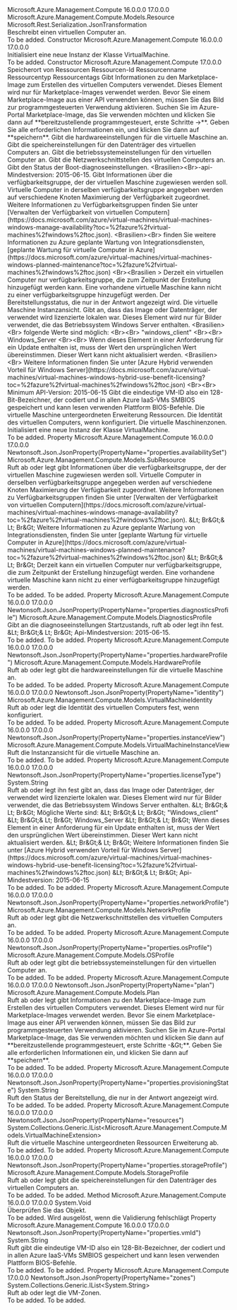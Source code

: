 <Type Name="VirtualMachine" FullName="Microsoft.Azure.Management.Compute.Models.VirtualMachine">
  <TypeSignature Language="C#" Value="public class VirtualMachine : Microsoft.Azure.Management.Compute.Models.Resource" />
  <TypeSignature Language="ILAsm" Value=".class public auto ansi beforefieldinit VirtualMachine extends Microsoft.Azure.Management.Compute.Models.Resource" />
  <TypeSignature Language="DocId" Value="T:Microsoft.Azure.Management.Compute.Models.VirtualMachine" />
  <TypeSignature Language="VB.NET" Value="Public Class VirtualMachine&#xA;Inherits Resource" />
  <TypeSignature Language="F#" Value="type VirtualMachine = class&#xA;    inherit Resource" />
  <AssemblyInfo>
    <AssemblyName>Microsoft.Azure.Management.Compute</AssemblyName>
    <AssemblyVersion>16.0.0.0</AssemblyVersion>
    <AssemblyVersion>17.0.0.0</AssemblyVersion>
  </AssemblyInfo>
  <Base>
    <BaseTypeName>Microsoft.Azure.Management.Compute.Models.Resource</BaseTypeName>
  </Base>
  <Interfaces />
  <Attributes>
    <Attribute>
      <AttributeName>Microsoft.Rest.Serialization.JsonTransformation</AttributeName>
    </Attribute>
  </Attributes>
  <Docs>
    <summary>
            Beschreibt einen virtuellen Computer an.
            </summary>
    <remarks>To be added.</remarks>
  </Docs>
  <Members>
    <Member MemberName=".ctor">
      <MemberSignature Language="C#" Value="public VirtualMachine ();" />
      <MemberSignature Language="ILAsm" Value=".method public hidebysig specialname rtspecialname instance void .ctor() cil managed" />
      <MemberSignature Language="DocId" Value="M:Microsoft.Azure.Management.Compute.Models.VirtualMachine.#ctor" />
      <MemberSignature Language="VB.NET" Value="Public Sub New ()" />
      <MemberType>Constructor</MemberType>
      <AssemblyInfo>
        <AssemblyName>Microsoft.Azure.Management.Compute</AssemblyName>
        <AssemblyVersion>16.0.0.0</AssemblyVersion>
        <AssemblyVersion>17.0.0.0</AssemblyVersion>
      </AssemblyInfo>
      <Parameters />
      <Docs>
        <summary>
            Initialisiert eine neue Instanz der Klasse VirtualMachine.
            </summary>
        <remarks>To be added.</remarks>
      </Docs>
    </Member>
    <Member MemberName=".ctor">
      <MemberSignature Language="C#" Value="public VirtualMachine (string location, string id = null, string name = null, string type = null, System.Collections.Generic.IDictionary&lt;string,string&gt; tags = null, Microsoft.Azure.Management.Compute.Models.Plan plan = null, Microsoft.Azure.Management.Compute.Models.HardwareProfile hardwareProfile = null, Microsoft.Azure.Management.Compute.Models.StorageProfile storageProfile = null, Microsoft.Azure.Management.Compute.Models.OSProfile osProfile = null, Microsoft.Azure.Management.Compute.Models.NetworkProfile networkProfile = null, Microsoft.Azure.Management.Compute.Models.DiagnosticsProfile diagnosticsProfile = null, Microsoft.Azure.Management.Compute.Models.SubResource availabilitySet = null, string provisioningState = null, Microsoft.Azure.Management.Compute.Models.VirtualMachineInstanceView instanceView = null, string licenseType = null, string vmId = null, System.Collections.Generic.IList&lt;Microsoft.Azure.Management.Compute.Models.VirtualMachineExtension&gt; resources = null, Microsoft.Azure.Management.Compute.Models.VirtualMachineIdentity identity = null, System.Collections.Generic.IList&lt;string&gt; zones = null);" />
      <MemberSignature Language="ILAsm" Value=".method public hidebysig specialname rtspecialname instance void .ctor(string location, string id, string name, string type, class System.Collections.Generic.IDictionary`2&lt;string, string&gt; tags, class Microsoft.Azure.Management.Compute.Models.Plan plan, class Microsoft.Azure.Management.Compute.Models.HardwareProfile hardwareProfile, class Microsoft.Azure.Management.Compute.Models.StorageProfile storageProfile, class Microsoft.Azure.Management.Compute.Models.OSProfile osProfile, class Microsoft.Azure.Management.Compute.Models.NetworkProfile networkProfile, class Microsoft.Azure.Management.Compute.Models.DiagnosticsProfile diagnosticsProfile, class Microsoft.Azure.Management.Compute.Models.SubResource availabilitySet, string provisioningState, class Microsoft.Azure.Management.Compute.Models.VirtualMachineInstanceView instanceView, string licenseType, string vmId, class System.Collections.Generic.IList`1&lt;class Microsoft.Azure.Management.Compute.Models.VirtualMachineExtension&gt; resources, class Microsoft.Azure.Management.Compute.Models.VirtualMachineIdentity identity, class System.Collections.Generic.IList`1&lt;string&gt; zones) cil managed" />
      <MemberSignature Language="DocId" Value="M:Microsoft.Azure.Management.Compute.Models.VirtualMachine.#ctor(System.String,System.String,System.String,System.String,System.Collections.Generic.IDictionary{System.String,System.String},Microsoft.Azure.Management.Compute.Models.Plan,Microsoft.Azure.Management.Compute.Models.HardwareProfile,Microsoft.Azure.Management.Compute.Models.StorageProfile,Microsoft.Azure.Management.Compute.Models.OSProfile,Microsoft.Azure.Management.Compute.Models.NetworkProfile,Microsoft.Azure.Management.Compute.Models.DiagnosticsProfile,Microsoft.Azure.Management.Compute.Models.SubResource,System.String,Microsoft.Azure.Management.Compute.Models.VirtualMachineInstanceView,System.String,System.String,System.Collections.Generic.IList{Microsoft.Azure.Management.Compute.Models.VirtualMachineExtension},Microsoft.Azure.Management.Compute.Models.VirtualMachineIdentity,System.Collections.Generic.IList{System.String})" />
      <MemberSignature Language="F#" Value="new Microsoft.Azure.Management.Compute.Models.VirtualMachine : string * string * string * string * System.Collections.Generic.IDictionary&lt;string, string&gt; * Microsoft.Azure.Management.Compute.Models.Plan * Microsoft.Azure.Management.Compute.Models.HardwareProfile * Microsoft.Azure.Management.Compute.Models.StorageProfile * Microsoft.Azure.Management.Compute.Models.OSProfile * Microsoft.Azure.Management.Compute.Models.NetworkProfile * Microsoft.Azure.Management.Compute.Models.DiagnosticsProfile * Microsoft.Azure.Management.Compute.Models.SubResource * string * Microsoft.Azure.Management.Compute.Models.VirtualMachineInstanceView * string * string * System.Collections.Generic.IList&lt;Microsoft.Azure.Management.Compute.Models.VirtualMachineExtension&gt; * Microsoft.Azure.Management.Compute.Models.VirtualMachineIdentity * System.Collections.Generic.IList&lt;string&gt; -&gt; Microsoft.Azure.Management.Compute.Models.VirtualMachine" Usage="new Microsoft.Azure.Management.Compute.Models.VirtualMachine (location, id, name, type, tags, plan, hardwareProfile, storageProfile, osProfile, networkProfile, diagnosticsProfile, availabilitySet, provisioningState, instanceView, licenseType, vmId, resources, identity, zones)" />
      <MemberType>Constructor</MemberType>
      <AssemblyInfo>
        <AssemblyName>Microsoft.Azure.Management.Compute</AssemblyName>
        <AssemblyVersion>17.0.0.0</AssemblyVersion>
      </AssemblyInfo>
      <Parameters>
        <Parameter Name="location" Type="System.String" />
        <Parameter Name="id" Type="System.String" />
        <Parameter Name="name" Type="System.String" />
        <Parameter Name="type" Type="System.String" />
        <Parameter Name="tags" Type="System.Collections.Generic.IDictionary&lt;System.String,System.String&gt;" />
        <Parameter Name="plan" Type="Microsoft.Azure.Management.Compute.Models.Plan" />
        <Parameter Name="hardwareProfile" Type="Microsoft.Azure.Management.Compute.Models.HardwareProfile" />
        <Parameter Name="storageProfile" Type="Microsoft.Azure.Management.Compute.Models.StorageProfile" />
        <Parameter Name="osProfile" Type="Microsoft.Azure.Management.Compute.Models.OSProfile" />
        <Parameter Name="networkProfile" Type="Microsoft.Azure.Management.Compute.Models.NetworkProfile" />
        <Parameter Name="diagnosticsProfile" Type="Microsoft.Azure.Management.Compute.Models.DiagnosticsProfile" />
        <Parameter Name="availabilitySet" Type="Microsoft.Azure.Management.Compute.Models.SubResource" />
        <Parameter Name="provisioningState" Type="System.String" />
        <Parameter Name="instanceView" Type="Microsoft.Azure.Management.Compute.Models.VirtualMachineInstanceView" />
        <Parameter Name="licenseType" Type="System.String" />
        <Parameter Name="vmId" Type="System.String" />
        <Parameter Name="resources" Type="System.Collections.Generic.IList&lt;Microsoft.Azure.Management.Compute.Models.VirtualMachineExtension&gt;" />
        <Parameter Name="identity" Type="Microsoft.Azure.Management.Compute.Models.VirtualMachineIdentity" />
        <Parameter Name="zones" Type="System.Collections.Generic.IList&lt;System.String&gt;" />
      </Parameters>
      <Docs>
        <param name="location">Speicherort von Ressourcen</param>
        <param name="id">Ressourcen-Id</param>
        <param name="name">Ressourcenname</param>
        <param name="type">Ressourcentyp</param>
        <param name="tags">Ressourcentags</param>
        <param name="plan">Gibt Informationen zu den Marketplace-Image zum Erstellen des virtuellen Computers verwendet. Dieses Element wird nur für Marketplace-Images verwendet werden. Bevor Sie einem Marketplace-Image aus einer API verwenden können, müssen Sie das Bild zur programmgesteuerten Verwendung aktivieren.  Suchen Sie im Azure-Portal Marketplace-Image, das Sie verwenden möchten und klicken Sie dann auf **bereitzustellende programmgesteuert, erste Schritte -&gt;**.
            Geben Sie alle erforderlichen Informationen ein, und klicken Sie dann auf **speichern**.</param>
        <param name="hardwareProfile">Gibt die hardwareeinstellungen für die virtuelle Maschine an.</param>
        <param name="storageProfile">Gibt die speichereinstellungen für den Datenträger des virtuellen Computers an.</param>
        <param name="osProfile">Gibt die betriebssystemeinstellungen für den virtuellen Computer an.</param>
        <param name="networkProfile">Gibt die Netzwerkschnittstellen des virtuellen Computers an.</param>
        <param name="diagnosticsProfile">Gibt den Status der Boot-diagnoseeinstellungen. &lt;Brasilien&gt;&lt;Br&gt;-api-Mindestversion: 2015-06-15.</param>
        <param name="availabilitySet">Gibt Informationen über die verfügbarkeitsgruppe, der der virtuellen Maschine zugewiesen werden soll.
            Virtuelle Computer in derselben verfügbarkeitsgruppe angegeben werden auf verschiedene Knoten Maximierung der Verfügbarkeit zugeordnet. Weitere Informationen zu Verfügbarkeitsgruppen finden Sie unter [Verwalten der Verfügbarkeit von virtuellen Computern](https://docs.microsoft.com/azure/virtual-machines/virtual-machines-windows-manage-availability?toc=%2fazure%2fvirtual-machines%2fwindows%2ftoc.json).
            &lt;Brasilien&gt;&lt;Br&gt; finden Sie weitere Informationen zu Azure geplante Wartung von Integrationsdiensten, [geplante Wartung für virtuelle Computer in Azure](https://docs.microsoft.com/azure/virtual-machines/virtual-machines-windows-planned-maintenance?toc=%2fazure%2fvirtual-machines%2fwindows%2ftoc.json) &lt;Br&gt;&lt;Brasilien &gt; Derzeit ein virtuellen Computer nur verfügbarkeitsgruppe, die zum Zeitpunkt der Erstellung hinzugefügt werden kann. Eine vorhandene virtuelle Maschine kann nicht zu einer verfügbarkeitsgruppe hinzugefügt werden.</param>
        <param name="provisioningState">Der Bereitstellungsstatus, die nur in der Antwort angezeigt wird.</param>
        <param name="instanceView">Die virtuelle Maschine Instanzansicht.</param>
        <param name="licenseType">Gibt an, dass das Image oder Datenträger, der verwendet wird lizenzierte lokalen war. Dieses Element wird nur für Bilder verwendet, die das Betriebssystem Windows Server enthalten.
            &lt;Brasilien&gt;&lt;Br&gt; folgende Werte sind möglich: &lt;Br&gt;&lt;Br&gt; "windows_client" &lt;Br&gt;&lt;Br&gt; Windows_Server &lt;Br&gt;&lt;Br&gt; Wenn dieses Element in einer Anforderung für ein Update enthalten ist, muss der Wert den ursprünglichen Wert übereinstimmen. Dieser Wert kann nicht aktualisiert werden. &lt;Brasilien&gt;&lt;Br&gt; Weitere Informationen finden Sie unter [Azure Hybrid verwenden Vorteil für Windows Server](https://docs.microsoft.com/azure/virtual-machines/virtual-machines-windows-hybrid-use-benefit-licensing?toc=%2fazure%2fvirtual-machines%2fwindows%2ftoc.json) &lt;Br&gt;&lt;Br&gt; Minimum API-Version: 2015-06-15</param>
        <param name="vmId">Gibt die eindeutige VM-ID also ein 128-Bit-Bezeichner, der codiert und in allen Azure IaaS-VMs SMBIOS gespeichert und kann lesen verwenden Plattform BIOS-Befehle.</param>
        <param name="resources">Die virtuelle Maschine untergeordneten Erweiterung Ressourcen.</param>
        <param name="identity">Die Identität des virtuellen Computers, wenn konfiguriert.</param>
        <param name="zones">Die virtuelle Maschinenzonen.</param>
        <summary>
            Initialisiert eine neue Instanz der Klasse VirtualMachine.
            </summary>
        <remarks>To be added.</remarks>
      </Docs>
    </Member>
    <Member MemberName="AvailabilitySet">
      <MemberSignature Language="C#" Value="public Microsoft.Azure.Management.Compute.Models.SubResource AvailabilitySet { get; set; }" />
      <MemberSignature Language="ILAsm" Value=".property instance class Microsoft.Azure.Management.Compute.Models.SubResource AvailabilitySet" />
      <MemberSignature Language="DocId" Value="P:Microsoft.Azure.Management.Compute.Models.VirtualMachine.AvailabilitySet" />
      <MemberSignature Language="VB.NET" Value="Public Property AvailabilitySet As SubResource" />
      <MemberSignature Language="F#" Value="member this.AvailabilitySet : Microsoft.Azure.Management.Compute.Models.SubResource with get, set" Usage="Microsoft.Azure.Management.Compute.Models.VirtualMachine.AvailabilitySet" />
      <MemberType>Property</MemberType>
      <AssemblyInfo>
        <AssemblyName>Microsoft.Azure.Management.Compute</AssemblyName>
        <AssemblyVersion>16.0.0.0</AssemblyVersion>
        <AssemblyVersion>17.0.0.0</AssemblyVersion>
      </AssemblyInfo>
      <Attributes>
        <Attribute>
          <AttributeName>Newtonsoft.Json.JsonProperty(PropertyName="properties.availabilitySet")</AttributeName>
        </Attribute>
      </Attributes>
      <ReturnValue>
        <ReturnType>Microsoft.Azure.Management.Compute.Models.SubResource</ReturnType>
      </ReturnValue>
      <Docs>
        <summary>
            Ruft ab oder legt gibt Informationen über die verfügbarkeitsgruppe, der der virtuellen Maschine zugewiesen werden soll. Virtuelle Computer in derselben verfügbarkeitsgruppe angegeben werden auf verschiedene Knoten Maximierung der Verfügbarkeit zugeordnet. Weitere Informationen zu Verfügbarkeitsgruppen finden Sie unter [Verwalten der Verfügbarkeit von virtuellen Computern](https://docs.microsoft.com/azure/virtual-machines/virtual-machines-windows-manage-availability?toc=%2fazure%2fvirtual-machines%2fwindows%2ftoc.json).
            &amp;Lt; Br&amp;Gt;&amp; Lt; Br&amp;Gt; Weitere Informationen zu Azure geplante Wartung von Integrationsdiensten, finden Sie unter [geplante Wartung für virtuelle Computer in Azure](https://docs.microsoft.com/azure/virtual-machines/virtual-machines-windows-planned-maintenance?toc=%2fazure%2fvirtual-machines%2fwindows%2ftoc.json) &amp;Lt; Br&amp;Gt;&amp; Lt; Br&amp;Gt; Derzeit kann ein virtuellen Computer nur verfügbarkeitsgruppe, die zum Zeitpunkt der Erstellung hinzugefügt werden. Eine vorhandene virtuelle Maschine kann nicht zu einer verfügbarkeitsgruppe hinzugefügt werden.
            </summary>
        <value>To be added.</value>
        <remarks>To be added.</remarks>
      </Docs>
    </Member>
    <Member MemberName="DiagnosticsProfile">
      <MemberSignature Language="C#" Value="public Microsoft.Azure.Management.Compute.Models.DiagnosticsProfile DiagnosticsProfile { get; set; }" />
      <MemberSignature Language="ILAsm" Value=".property instance class Microsoft.Azure.Management.Compute.Models.DiagnosticsProfile DiagnosticsProfile" />
      <MemberSignature Language="DocId" Value="P:Microsoft.Azure.Management.Compute.Models.VirtualMachine.DiagnosticsProfile" />
      <MemberSignature Language="VB.NET" Value="Public Property DiagnosticsProfile As DiagnosticsProfile" />
      <MemberSignature Language="F#" Value="member this.DiagnosticsProfile : Microsoft.Azure.Management.Compute.Models.DiagnosticsProfile with get, set" Usage="Microsoft.Azure.Management.Compute.Models.VirtualMachine.DiagnosticsProfile" />
      <MemberType>Property</MemberType>
      <AssemblyInfo>
        <AssemblyName>Microsoft.Azure.Management.Compute</AssemblyName>
        <AssemblyVersion>16.0.0.0</AssemblyVersion>
        <AssemblyVersion>17.0.0.0</AssemblyVersion>
      </AssemblyInfo>
      <Attributes>
        <Attribute>
          <AttributeName>Newtonsoft.Json.JsonProperty(PropertyName="properties.diagnosticsProfile")</AttributeName>
        </Attribute>
      </Attributes>
      <ReturnValue>
        <ReturnType>Microsoft.Azure.Management.Compute.Models.DiagnosticsProfile</ReturnType>
      </ReturnValue>
      <Docs>
        <summary>
            Gibt an die diagnoseeinstellungen Startzustands, ruft ab oder legt ihn fest.
            &amp;Lt; Br&amp;Gt;&amp; Lt; Br&amp;Gt; Api-Mindestversion: 2015-06-15.
            </summary>
        <value>To be added.</value>
        <remarks>To be added.</remarks>
      </Docs>
    </Member>
    <Member MemberName="HardwareProfile">
      <MemberSignature Language="C#" Value="public Microsoft.Azure.Management.Compute.Models.HardwareProfile HardwareProfile { get; set; }" />
      <MemberSignature Language="ILAsm" Value=".property instance class Microsoft.Azure.Management.Compute.Models.HardwareProfile HardwareProfile" />
      <MemberSignature Language="DocId" Value="P:Microsoft.Azure.Management.Compute.Models.VirtualMachine.HardwareProfile" />
      <MemberSignature Language="VB.NET" Value="Public Property HardwareProfile As HardwareProfile" />
      <MemberSignature Language="F#" Value="member this.HardwareProfile : Microsoft.Azure.Management.Compute.Models.HardwareProfile with get, set" Usage="Microsoft.Azure.Management.Compute.Models.VirtualMachine.HardwareProfile" />
      <MemberType>Property</MemberType>
      <AssemblyInfo>
        <AssemblyName>Microsoft.Azure.Management.Compute</AssemblyName>
        <AssemblyVersion>16.0.0.0</AssemblyVersion>
        <AssemblyVersion>17.0.0.0</AssemblyVersion>
      </AssemblyInfo>
      <Attributes>
        <Attribute>
          <AttributeName>Newtonsoft.Json.JsonProperty(PropertyName="properties.hardwareProfile")</AttributeName>
        </Attribute>
      </Attributes>
      <ReturnValue>
        <ReturnType>Microsoft.Azure.Management.Compute.Models.HardwareProfile</ReturnType>
      </ReturnValue>
      <Docs>
        <summary>
            Ruft ab oder legt gibt die hardwareeinstellungen für die virtuelle Maschine an.
            </summary>
        <value>To be added.</value>
        <remarks>To be added.</remarks>
      </Docs>
    </Member>
    <Member MemberName="Identity">
      <MemberSignature Language="C#" Value="public Microsoft.Azure.Management.Compute.Models.VirtualMachineIdentity Identity { get; set; }" />
      <MemberSignature Language="ILAsm" Value=".property instance class Microsoft.Azure.Management.Compute.Models.VirtualMachineIdentity Identity" />
      <MemberSignature Language="DocId" Value="P:Microsoft.Azure.Management.Compute.Models.VirtualMachine.Identity" />
      <MemberSignature Language="VB.NET" Value="Public Property Identity As VirtualMachineIdentity" />
      <MemberSignature Language="F#" Value="member this.Identity : Microsoft.Azure.Management.Compute.Models.VirtualMachineIdentity with get, set" Usage="Microsoft.Azure.Management.Compute.Models.VirtualMachine.Identity" />
      <MemberType>Property</MemberType>
      <AssemblyInfo>
        <AssemblyName>Microsoft.Azure.Management.Compute</AssemblyName>
        <AssemblyVersion>16.0.0.0</AssemblyVersion>
        <AssemblyVersion>17.0.0.0</AssemblyVersion>
      </AssemblyInfo>
      <Attributes>
        <Attribute>
          <AttributeName>Newtonsoft.Json.JsonProperty(PropertyName="identity")</AttributeName>
        </Attribute>
      </Attributes>
      <ReturnValue>
        <ReturnType>Microsoft.Azure.Management.Compute.Models.VirtualMachineIdentity</ReturnType>
      </ReturnValue>
      <Docs>
        <summary>
            Ruft ab oder legt die Identität des virtuellen Computers fest, wenn konfiguriert.
            </summary>
        <value>To be added.</value>
        <remarks>To be added.</remarks>
      </Docs>
    </Member>
    <Member MemberName="InstanceView">
      <MemberSignature Language="C#" Value="public Microsoft.Azure.Management.Compute.Models.VirtualMachineInstanceView InstanceView { get; }" />
      <MemberSignature Language="ILAsm" Value=".property instance class Microsoft.Azure.Management.Compute.Models.VirtualMachineInstanceView InstanceView" />
      <MemberSignature Language="DocId" Value="P:Microsoft.Azure.Management.Compute.Models.VirtualMachine.InstanceView" />
      <MemberSignature Language="VB.NET" Value="Public ReadOnly Property InstanceView As VirtualMachineInstanceView" />
      <MemberSignature Language="F#" Value="member this.InstanceView : Microsoft.Azure.Management.Compute.Models.VirtualMachineInstanceView" Usage="Microsoft.Azure.Management.Compute.Models.VirtualMachine.InstanceView" />
      <MemberType>Property</MemberType>
      <AssemblyInfo>
        <AssemblyName>Microsoft.Azure.Management.Compute</AssemblyName>
        <AssemblyVersion>16.0.0.0</AssemblyVersion>
        <AssemblyVersion>17.0.0.0</AssemblyVersion>
      </AssemblyInfo>
      <Attributes>
        <Attribute>
          <AttributeName>Newtonsoft.Json.JsonProperty(PropertyName="properties.instanceView")</AttributeName>
        </Attribute>
      </Attributes>
      <ReturnValue>
        <ReturnType>Microsoft.Azure.Management.Compute.Models.VirtualMachineInstanceView</ReturnType>
      </ReturnValue>
      <Docs>
        <summary>
            Ruft die Instanzansicht für die virtuelle Maschine an.
            </summary>
        <value>To be added.</value>
        <remarks>To be added.</remarks>
      </Docs>
    </Member>
    <Member MemberName="LicenseType">
      <MemberSignature Language="C#" Value="public string LicenseType { get; set; }" />
      <MemberSignature Language="ILAsm" Value=".property instance string LicenseType" />
      <MemberSignature Language="DocId" Value="P:Microsoft.Azure.Management.Compute.Models.VirtualMachine.LicenseType" />
      <MemberSignature Language="VB.NET" Value="Public Property LicenseType As String" />
      <MemberSignature Language="F#" Value="member this.LicenseType : string with get, set" Usage="Microsoft.Azure.Management.Compute.Models.VirtualMachine.LicenseType" />
      <MemberType>Property</MemberType>
      <AssemblyInfo>
        <AssemblyName>Microsoft.Azure.Management.Compute</AssemblyName>
        <AssemblyVersion>16.0.0.0</AssemblyVersion>
        <AssemblyVersion>17.0.0.0</AssemblyVersion>
      </AssemblyInfo>
      <Attributes>
        <Attribute>
          <AttributeName>Newtonsoft.Json.JsonProperty(PropertyName="properties.licenseType")</AttributeName>
        </Attribute>
      </Attributes>
      <ReturnValue>
        <ReturnType>System.String</ReturnType>
      </ReturnValue>
      <Docs>
        <summary>
            Ruft ab oder legt ihn fest gibt an, dass das Image oder Datenträger, der verwendet wird lizenzierte lokalen war. Dieses Element wird nur für Bilder verwendet, die das Betriebssystem Windows Server enthalten.
            &amp;Lt; Br&amp;Gt;&amp; Lt; Br&amp;Gt; Mögliche Werte sind: &amp;Lt; Br&amp;Gt;&amp; Lt; Br&amp;Gt; "Windows_client" &amp;Lt; Br&amp;Gt;&amp; Lt; Br&amp;Gt; Windows_Server &amp;Lt; Br&amp;Gt;&amp; Lt; Br&amp;Gt; Wenn dieses Element in einer Anforderung für ein Update enthalten ist, muss der Wert den ursprünglichen Wert übereinstimmen.
            Dieser Wert kann nicht aktualisiert werden. &amp;Lt; Br&amp;Gt;&amp; Lt; Br&amp;Gt; Weitere Informationen finden Sie unter [Azure Hybrid verwenden Vorteil für Windows Server](https://docs.microsoft.com/azure/virtual-machines/virtual-machines-windows-hybrid-use-benefit-licensing?toc=%2fazure%2fvirtual-machines%2fwindows%2ftoc.json) &amp;Lt; Br&amp;Gt;&amp; Lt; Br&amp;Gt; Api-Mindestversion: 2015-06-15
            </summary>
        <value>To be added.</value>
        <remarks>To be added.</remarks>
      </Docs>
    </Member>
    <Member MemberName="NetworkProfile">
      <MemberSignature Language="C#" Value="public Microsoft.Azure.Management.Compute.Models.NetworkProfile NetworkProfile { get; set; }" />
      <MemberSignature Language="ILAsm" Value=".property instance class Microsoft.Azure.Management.Compute.Models.NetworkProfile NetworkProfile" />
      <MemberSignature Language="DocId" Value="P:Microsoft.Azure.Management.Compute.Models.VirtualMachine.NetworkProfile" />
      <MemberSignature Language="VB.NET" Value="Public Property NetworkProfile As NetworkProfile" />
      <MemberSignature Language="F#" Value="member this.NetworkProfile : Microsoft.Azure.Management.Compute.Models.NetworkProfile with get, set" Usage="Microsoft.Azure.Management.Compute.Models.VirtualMachine.NetworkProfile" />
      <MemberType>Property</MemberType>
      <AssemblyInfo>
        <AssemblyName>Microsoft.Azure.Management.Compute</AssemblyName>
        <AssemblyVersion>16.0.0.0</AssemblyVersion>
        <AssemblyVersion>17.0.0.0</AssemblyVersion>
      </AssemblyInfo>
      <Attributes>
        <Attribute>
          <AttributeName>Newtonsoft.Json.JsonProperty(PropertyName="properties.networkProfile")</AttributeName>
        </Attribute>
      </Attributes>
      <ReturnValue>
        <ReturnType>Microsoft.Azure.Management.Compute.Models.NetworkProfile</ReturnType>
      </ReturnValue>
      <Docs>
        <summary>
            Ruft ab oder legt gibt die Netzwerkschnittstellen des virtuellen Computers an.
            </summary>
        <value>To be added.</value>
        <remarks>To be added.</remarks>
      </Docs>
    </Member>
    <Member MemberName="OsProfile">
      <MemberSignature Language="C#" Value="public Microsoft.Azure.Management.Compute.Models.OSProfile OsProfile { get; set; }" />
      <MemberSignature Language="ILAsm" Value=".property instance class Microsoft.Azure.Management.Compute.Models.OSProfile OsProfile" />
      <MemberSignature Language="DocId" Value="P:Microsoft.Azure.Management.Compute.Models.VirtualMachine.OsProfile" />
      <MemberSignature Language="VB.NET" Value="Public Property OsProfile As OSProfile" />
      <MemberSignature Language="F#" Value="member this.OsProfile : Microsoft.Azure.Management.Compute.Models.OSProfile with get, set" Usage="Microsoft.Azure.Management.Compute.Models.VirtualMachine.OsProfile" />
      <MemberType>Property</MemberType>
      <AssemblyInfo>
        <AssemblyName>Microsoft.Azure.Management.Compute</AssemblyName>
        <AssemblyVersion>16.0.0.0</AssemblyVersion>
        <AssemblyVersion>17.0.0.0</AssemblyVersion>
      </AssemblyInfo>
      <Attributes>
        <Attribute>
          <AttributeName>Newtonsoft.Json.JsonProperty(PropertyName="properties.osProfile")</AttributeName>
        </Attribute>
      </Attributes>
      <ReturnValue>
        <ReturnType>Microsoft.Azure.Management.Compute.Models.OSProfile</ReturnType>
      </ReturnValue>
      <Docs>
        <summary>
            Ruft ab oder legt gibt die betriebssystemeinstellungen für den virtuellen Computer an.
            </summary>
        <value>To be added.</value>
        <remarks>To be added.</remarks>
      </Docs>
    </Member>
    <Member MemberName="Plan">
      <MemberSignature Language="C#" Value="public Microsoft.Azure.Management.Compute.Models.Plan Plan { get; set; }" />
      <MemberSignature Language="ILAsm" Value=".property instance class Microsoft.Azure.Management.Compute.Models.Plan Plan" />
      <MemberSignature Language="DocId" Value="P:Microsoft.Azure.Management.Compute.Models.VirtualMachine.Plan" />
      <MemberSignature Language="VB.NET" Value="Public Property Plan As Plan" />
      <MemberSignature Language="F#" Value="member this.Plan : Microsoft.Azure.Management.Compute.Models.Plan with get, set" Usage="Microsoft.Azure.Management.Compute.Models.VirtualMachine.Plan" />
      <MemberType>Property</MemberType>
      <AssemblyInfo>
        <AssemblyName>Microsoft.Azure.Management.Compute</AssemblyName>
        <AssemblyVersion>16.0.0.0</AssemblyVersion>
        <AssemblyVersion>17.0.0.0</AssemblyVersion>
      </AssemblyInfo>
      <Attributes>
        <Attribute>
          <AttributeName>Newtonsoft.Json.JsonProperty(PropertyName="plan")</AttributeName>
        </Attribute>
      </Attributes>
      <ReturnValue>
        <ReturnType>Microsoft.Azure.Management.Compute.Models.Plan</ReturnType>
      </ReturnValue>
      <Docs>
        <summary>
            Ruft ab oder legt gibt Informationen zu den Marketplace-Image zum Erstellen des virtuellen Computers verwendet. Dieses Element wird nur für Marketplace-Images verwendet werden. Bevor Sie einem Marketplace-Image aus einer API verwenden können, müssen Sie das Bild zur programmgesteuerten Verwendung aktivieren.  Suchen Sie im Azure-Portal Marketplace-Image, das Sie verwenden möchten und klicken Sie dann auf **bereitzustellende programmgesteuert, erste Schritte -&amp;Gt;**.
            Geben Sie alle erforderlichen Informationen ein, und klicken Sie dann auf **speichern**.
            </summary>
        <value>To be added.</value>
        <remarks>To be added.</remarks>
      </Docs>
    </Member>
    <Member MemberName="ProvisioningState">
      <MemberSignature Language="C#" Value="public string ProvisioningState { get; }" />
      <MemberSignature Language="ILAsm" Value=".property instance string ProvisioningState" />
      <MemberSignature Language="DocId" Value="P:Microsoft.Azure.Management.Compute.Models.VirtualMachine.ProvisioningState" />
      <MemberSignature Language="VB.NET" Value="Public ReadOnly Property ProvisioningState As String" />
      <MemberSignature Language="F#" Value="member this.ProvisioningState : string" Usage="Microsoft.Azure.Management.Compute.Models.VirtualMachine.ProvisioningState" />
      <MemberType>Property</MemberType>
      <AssemblyInfo>
        <AssemblyName>Microsoft.Azure.Management.Compute</AssemblyName>
        <AssemblyVersion>16.0.0.0</AssemblyVersion>
        <AssemblyVersion>17.0.0.0</AssemblyVersion>
      </AssemblyInfo>
      <Attributes>
        <Attribute>
          <AttributeName>Newtonsoft.Json.JsonProperty(PropertyName="properties.provisioningState")</AttributeName>
        </Attribute>
      </Attributes>
      <ReturnValue>
        <ReturnType>System.String</ReturnType>
      </ReturnValue>
      <Docs>
        <summary>
            Ruft den Status der Bereitstellung, die nur in der Antwort angezeigt wird.
            </summary>
        <value>To be added.</value>
        <remarks>To be added.</remarks>
      </Docs>
    </Member>
    <Member MemberName="Resources">
      <MemberSignature Language="C#" Value="public System.Collections.Generic.IList&lt;Microsoft.Azure.Management.Compute.Models.VirtualMachineExtension&gt; Resources { get; }" />
      <MemberSignature Language="ILAsm" Value=".property instance class System.Collections.Generic.IList`1&lt;class Microsoft.Azure.Management.Compute.Models.VirtualMachineExtension&gt; Resources" />
      <MemberSignature Language="DocId" Value="P:Microsoft.Azure.Management.Compute.Models.VirtualMachine.Resources" />
      <MemberSignature Language="VB.NET" Value="Public ReadOnly Property Resources As IList(Of VirtualMachineExtension)" />
      <MemberSignature Language="F#" Value="member this.Resources : System.Collections.Generic.IList&lt;Microsoft.Azure.Management.Compute.Models.VirtualMachineExtension&gt;" Usage="Microsoft.Azure.Management.Compute.Models.VirtualMachine.Resources" />
      <MemberType>Property</MemberType>
      <AssemblyInfo>
        <AssemblyName>Microsoft.Azure.Management.Compute</AssemblyName>
        <AssemblyVersion>16.0.0.0</AssemblyVersion>
        <AssemblyVersion>17.0.0.0</AssemblyVersion>
      </AssemblyInfo>
      <Attributes>
        <Attribute>
          <AttributeName>Newtonsoft.Json.JsonProperty(PropertyName="resources")</AttributeName>
        </Attribute>
      </Attributes>
      <ReturnValue>
        <ReturnType>System.Collections.Generic.IList&lt;Microsoft.Azure.Management.Compute.Models.VirtualMachineExtension&gt;</ReturnType>
      </ReturnValue>
      <Docs>
        <summary>
            Ruft die virtuelle Maschine untergeordneten Ressourcen Erweiterung ab.
            </summary>
        <value>To be added.</value>
        <remarks>To be added.</remarks>
      </Docs>
    </Member>
    <Member MemberName="StorageProfile">
      <MemberSignature Language="C#" Value="public Microsoft.Azure.Management.Compute.Models.StorageProfile StorageProfile { get; set; }" />
      <MemberSignature Language="ILAsm" Value=".property instance class Microsoft.Azure.Management.Compute.Models.StorageProfile StorageProfile" />
      <MemberSignature Language="DocId" Value="P:Microsoft.Azure.Management.Compute.Models.VirtualMachine.StorageProfile" />
      <MemberSignature Language="VB.NET" Value="Public Property StorageProfile As StorageProfile" />
      <MemberSignature Language="F#" Value="member this.StorageProfile : Microsoft.Azure.Management.Compute.Models.StorageProfile with get, set" Usage="Microsoft.Azure.Management.Compute.Models.VirtualMachine.StorageProfile" />
      <MemberType>Property</MemberType>
      <AssemblyInfo>
        <AssemblyName>Microsoft.Azure.Management.Compute</AssemblyName>
        <AssemblyVersion>16.0.0.0</AssemblyVersion>
        <AssemblyVersion>17.0.0.0</AssemblyVersion>
      </AssemblyInfo>
      <Attributes>
        <Attribute>
          <AttributeName>Newtonsoft.Json.JsonProperty(PropertyName="properties.storageProfile")</AttributeName>
        </Attribute>
      </Attributes>
      <ReturnValue>
        <ReturnType>Microsoft.Azure.Management.Compute.Models.StorageProfile</ReturnType>
      </ReturnValue>
      <Docs>
        <summary>
            Ruft ab oder legt gibt die speichereinstellungen für den Datenträger des virtuellen Computers an.
            </summary>
        <value>To be added.</value>
        <remarks>To be added.</remarks>
      </Docs>
    </Member>
    <Member MemberName="Validate">
      <MemberSignature Language="C#" Value="public override void Validate ();" />
      <MemberSignature Language="ILAsm" Value=".method public hidebysig virtual instance void Validate() cil managed" />
      <MemberSignature Language="DocId" Value="M:Microsoft.Azure.Management.Compute.Models.VirtualMachine.Validate" />
      <MemberSignature Language="VB.NET" Value="Public Overrides Sub Validate ()" />
      <MemberSignature Language="F#" Value="override this.Validate : unit -&gt; unit" Usage="virtualMachine.Validate " />
      <MemberType>Method</MemberType>
      <AssemblyInfo>
        <AssemblyName>Microsoft.Azure.Management.Compute</AssemblyName>
        <AssemblyVersion>16.0.0.0</AssemblyVersion>
        <AssemblyVersion>17.0.0.0</AssemblyVersion>
      </AssemblyInfo>
      <ReturnValue>
        <ReturnType>System.Void</ReturnType>
      </ReturnValue>
      <Parameters />
      <Docs>
        <summary>
            Überprüfen Sie das Objekt.
            </summary>
        <remarks>To be added.</remarks>
        <exception cref="T:Microsoft.Rest.ValidationException">
            Wird ausgelöst, wenn die Validierung fehlschlägt
            </exception>
      </Docs>
    </Member>
    <Member MemberName="VmId">
      <MemberSignature Language="C#" Value="public string VmId { get; }" />
      <MemberSignature Language="ILAsm" Value=".property instance string VmId" />
      <MemberSignature Language="DocId" Value="P:Microsoft.Azure.Management.Compute.Models.VirtualMachine.VmId" />
      <MemberSignature Language="VB.NET" Value="Public ReadOnly Property VmId As String" />
      <MemberSignature Language="F#" Value="member this.VmId : string" Usage="Microsoft.Azure.Management.Compute.Models.VirtualMachine.VmId" />
      <MemberType>Property</MemberType>
      <AssemblyInfo>
        <AssemblyName>Microsoft.Azure.Management.Compute</AssemblyName>
        <AssemblyVersion>16.0.0.0</AssemblyVersion>
        <AssemblyVersion>17.0.0.0</AssemblyVersion>
      </AssemblyInfo>
      <Attributes>
        <Attribute>
          <AttributeName>Newtonsoft.Json.JsonProperty(PropertyName="properties.vmId")</AttributeName>
        </Attribute>
      </Attributes>
      <ReturnValue>
        <ReturnType>System.String</ReturnType>
      </ReturnValue>
      <Docs>
        <summary>
            Ruft gibt die eindeutige VM-ID also ein 128-Bit-Bezeichner, der codiert und in allen Azure IaaS-VMs SMBIOS gespeichert und kann lesen verwenden Plattform BIOS-Befehle.
            </summary>
        <value>To be added.</value>
        <remarks>To be added.</remarks>
      </Docs>
    </Member>
    <Member MemberName="Zones">
      <MemberSignature Language="C#" Value="public System.Collections.Generic.IList&lt;string&gt; Zones { get; set; }" />
      <MemberSignature Language="ILAsm" Value=".property instance class System.Collections.Generic.IList`1&lt;string&gt; Zones" />
      <MemberSignature Language="DocId" Value="P:Microsoft.Azure.Management.Compute.Models.VirtualMachine.Zones" />
      <MemberSignature Language="VB.NET" Value="Public Property Zones As IList(Of String)" />
      <MemberSignature Language="F#" Value="member this.Zones : System.Collections.Generic.IList&lt;string&gt; with get, set" Usage="Microsoft.Azure.Management.Compute.Models.VirtualMachine.Zones" />
      <MemberType>Property</MemberType>
      <AssemblyInfo>
        <AssemblyName>Microsoft.Azure.Management.Compute</AssemblyName>
        <AssemblyVersion>17.0.0.0</AssemblyVersion>
      </AssemblyInfo>
      <Attributes>
        <Attribute>
          <AttributeName>Newtonsoft.Json.JsonProperty(PropertyName="zones")</AttributeName>
        </Attribute>
      </Attributes>
      <ReturnValue>
        <ReturnType>System.Collections.Generic.IList&lt;System.String&gt;</ReturnType>
      </ReturnValue>
      <Docs>
        <summary>
            Ruft ab oder legt die VM-Zonen.
            </summary>
        <value>To be added.</value>
        <remarks>To be added.</remarks>
      </Docs>
    </Member>
  </Members>
</Type>